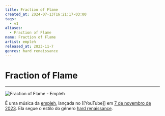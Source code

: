 ```yaml
---
title: Fraction of Flame
created_at: 2024-07-13T16:21:17-03:00
tags:
  - v1
aliases:
  - Fraction of Flame
name: Fraction of Flame
artist: empleh
released_at: 2023-11-7
genres: hard renaissance
---
```

# Fraction of Flame
---
![Fraction of Flame - Empleh](https://www.youtube.com/watch?v=9g-FbdDevx8)

É uma música da [empleh](_insight/2024/07/2024-07-13-empleh.md), lançada no [[YouTube]] em [7 de novembro de 2023](2023-11-7). Ela segue o estilo do gênero [hard renaissance](_insight/2024/07/2024-07-13-hard_renaissance.md).